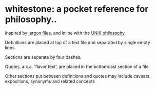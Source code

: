 # whitestone: a pocket reference for philosophy..

inspired by [jargon files](https://en.wikipedia.org/wiki/Jargon_File), and inline with the [UNIX philosophy](https://en.wikipedia.org/wiki/Unix_philosophy).

Definitions are placed at top of a text file and separated by single empty lines.

Sections are separate by four dashes.

Quotes, a.k.a. 'flavor text', are placed in the bottom/last section of a file.

Other sections put between definitions and quotes may include caveats, expositions, synonyms and related concepts
